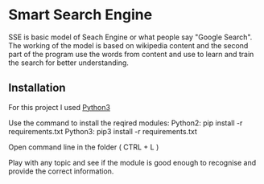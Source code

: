 # Smart Search Engine

SSE is basic model of Seach Engine or what people say "Google Search". The working of the model is based on wikipedia content and the second part of the program use the words from content and use to learn and train the search for better understanding.

## Installation

For this project I used [Python3](https://www.python.org/downloads/release/python-391/)

Use the command to install the reqired modules:
Python2: pip install -r requirements.txt
Python3: pip3 install -r requirements.txt

Open command line in the folder ( CTRL + L )

Play with any topic and see if the module is good enough to recognise and provide the correct information.